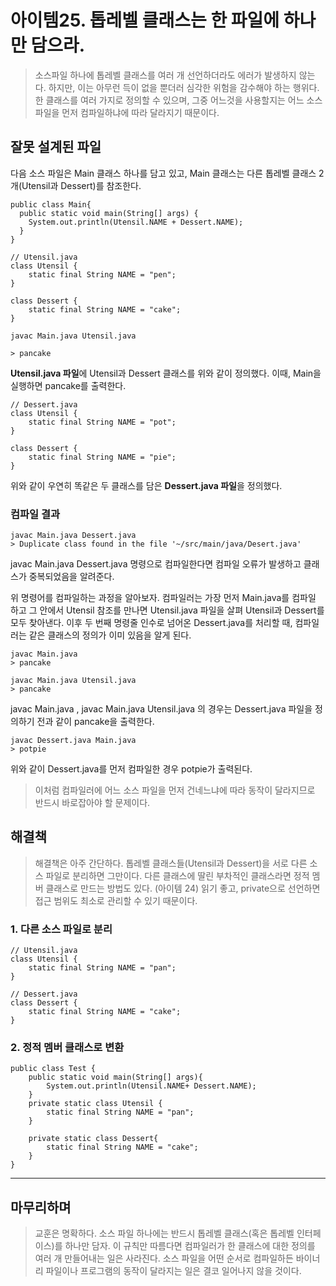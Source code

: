 # 아이템25. 톱레벨 클래스는 한 파일에 하나만 담으라. 
> 소스파일 하나에 톱레벨 클래스를 여러 개 선언하더라도 에러가 발생하지 않는다. 하지만, 이는 아무런 득이 없을 뿐더러 심각한 위험을 감수해야 하는 행위다.
> 한 클래스를 여러 가지로 정의할 수 있으며, 그중 어느것을 사용할지는 어느 소스 파일을 먼저 컴파일하냐에 따라 달라지기 때문이다.

## 잘못 설계된 파일
다음 소스 파일은 Main 클래스 하나를 담고 있고, Main 클래스는 다른 톱레벨 클래스 2개(Utensil과 Dessert)를 참조한다. 
```
public class Main{
  public static void main(String[] args) {
    System.out.println(Utensil.NAME + Dessert.NAME);
  }
}
```
```
// Utensil.java
class Utensil {
    static final String NAME = "pen";
}

class Dessert {
    static final String NAME = "cake";
}
```
```
javac Main.java Utensil.java

> pancake
```
**Utensil.java 파일**에 Utensil과 Dessert 클래스를 위와 같이 정의했다. 이때, Main을 실행하면 pancake를 출력한다. 

```
// Dessert.java
class Utensil {
    static final String NAME = "pot";
}

class Dessert {
    static final String NAME = "pie";
}
```
위와 같이 우연히 똑같은 두 클래스를 담은 **Dessert.java 파일**을 정의했다. 

### 컴파일 결과
```
javac Main.java Dessert.java
> Duplicate class found in the file '~/src/main/java/Desert.java'
```
javac Main.java Dessert.java 명령으로 컴파일한다면 컴파일 오류가 발생하고 클래스가 중복되었음을 알려준다. 

위 명령어를 컴파일하는 과정을 알아보자. 컴파일러는 가장 먼저 Main.java를 컴파일 하고 그 안에서 Utensil 참조를 만나면 Utensil.java 파일을 살펴 Utensil과 Dessert를 모두 찾아낸다. 
이후 두 번째 명령줄 인수로 넘어온 Dessert.java를 처리할 때, 컴파일러는 같은 클래스의 정의가 이미 있음을 알게 된다. 

```
javac Main.java 
> pancake
```
```
javac Main.java Utensil.java
> pancake
```
javac Main.java , javac Main.java Utensil.java 의 경우는 Dessert.java 파일을 정의하기 전과 같이 pancake을 출력한다. 

```
javac Dessert.java Main.java
> potpie
```
위와 같이 Dessert.java를 먼저 컴파일한 경우 potpie가 출력된다. 

> 이처럼 컴파일러에 어느 소스 파일을 먼저 건네느냐에 따라 동작이 달라지므로 반드시 바로잡아야 할 문제이다.

## 해결책
> 해결책은 아주 간단하다. 톱레벨 클래스들(Utensil과 Dessert)을 서로 다른 소스 파일로 분리하면 그만이다.
> 다른 클래스에 딸린 부차적인 클래스라면 정적 멤버 클래스로 만드는 방법도 있다. (아이템 24) 읽기 좋고, private으로 선언하면 접근 범위도 최소로 관리할 수 있기 때문이다.

### 1. 다른 소스 파일로 분리
```
// Utensil.java
class Utensil {
    static final String NAME = "pan";
}
```
```
// Dessert.java
class Dessert {
    static final String NAME = "cake";
}
```

### 2. 정적 멤버 클래스로 변환
```
public class Test {
    public static void main(String[] args){
        System.out.println(Utensil.NAME+ Dessert.NAME);
    }
    private static class Utensil {
        static final String NAME = "pan";
    }
    
    private static class Dessert{
        static final String NAME = "cake";
    }
}
```

<hr>

## 마무리하며
> 교훈은 명확하다. 소스 파일 하나에는 반드시 톱레벨 클래스(혹은 톱레벨 인터페이스)를 하나만 담자. 이 규칙만 따름다면 컴파일러가 한 클래스에 대한 정의를 여러 개 만들어내는 일은 사라진다.
> 소스 파일을 어떤 순서로 컴파일하든 바이너리 파일이나 프로그램의 동작이 달라지는 일은 결코 일어나지 않을 것이다. 



